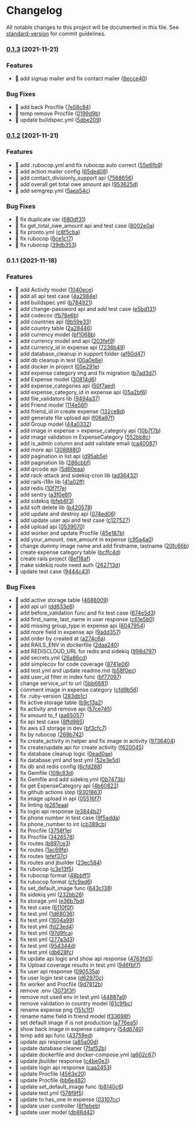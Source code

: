 # Changelog

All notable changes to this project will be documented in this file. See [standard-version](https://github.com/conventional-changelog/standard-version) for commit guidelines.

### [0.1.3](https://github.com/yeukfei02/divisionly-api/compare/v0.1.2...v0.1.3) (2021-11-21)


### Features

* 🎸 add signup mailer and fix contact mailer ([6ecce40](https://github.com/yeukfei02/divisionly-api/commit/6ecce40b5585ca4e6963bc7717b3a1682395480e))


### Bug Fixes

* 🐛 add back Procfile ([7e58c84](https://github.com/yeukfei02/divisionly-api/commit/7e58c841d620493833932e67169c704089740da5))
* 🐛 temp remove Procfile ([0199d9b](https://github.com/yeukfei02/divisionly-api/commit/0199d9bfc181a6e4007b200ad567011d5b3cb9fc))
* 🐛 update buildspec.yml ([5dbe209](https://github.com/yeukfei02/divisionly-api/commit/5dbe2094822f131ad65d2cb23d6b1474c7d0930a))

### [0.1.2](https://github.com/yeukfei02/divisionly-api/compare/v0.1.1...v0.1.2) (2021-11-21)


### Features

* 🎸 add .rubocop.yml and fix rubocop auto correct ([55e6fb9](https://github.com/yeukfei02/divisionly-api/commit/55e6fb986bfafa4930239e8a5a546b4dc0e1dbfb))
* 🎸 add action mailer config ([65ded08](https://github.com/yeukfei02/divisionly-api/commit/65ded085698b4ce963349db7808d7a595f162f6e))
* 🎸 add contact_divisionly_support api ([7568656](https://github.com/yeukfei02/divisionly-api/commit/7568656801880587024a66b800ac44bbede022c7))
* 🎸 add overall get total owe amount api ([953625d](https://github.com/yeukfei02/divisionly-api/commit/953625df912b21ac5e3702668eef065da3268f54))
* 🎸 add semgrep.yml ([5aea54c](https://github.com/yeukfei02/divisionly-api/commit/5aea54c346a1ba80355e0f022985555500b443bb))


### Bug Fixes

* 🐛 fix duplicate var ([680df31](https://github.com/yeukfei02/divisionly-api/commit/680df31840bcaafc7ab775b5319efcefd45957cb))
* 🐛 fix get_total_owe_amount api and test case ([8002e0a](https://github.com/yeukfei02/divisionly-api/commit/8002e0a7a3be1953ab85396efe40a6494f97d844))
* 🐛 fix pronto.yml ([c8f5cba](https://github.com/yeukfei02/divisionly-api/commit/c8f5cbae256295b25b41d02175f933a10ca15bf9))
* 🐛 fix rubocop ([6ce1c17](https://github.com/yeukfei02/divisionly-api/commit/6ce1c1742c17075a06467c149d14d749a49c97da))
* 🐛 fix rubocop ([39db353](https://github.com/yeukfei02/divisionly-api/commit/39db35350a86ddceb047a5e0be5017e6a1f00c62))

### 0.1.1 (2021-11-18)


### Features

* 🎸 add Activity model ([1040ece](https://github.com/yeukfei02/divisionly-api/commit/1040ecef8f444df799be31de2de4c8dc5283cff6))
* 🎸 add all api test case ([4a2984e](https://github.com/yeukfei02/divisionly-api/commit/4a2984e804a191dcb99f454f6674fbbb3c8d8267))
* 🎸 add buildspec.yml ([b784921](https://github.com/yeukfei02/divisionly-api/commit/b784921b32cb2dbc8834aa97cca3e2390aa342e1))
* 🎸 add change-password api and add test case ([e5bd131](https://github.com/yeukfei02/divisionly-api/commit/e5bd131fcc0aaca43931c3533e14f9c7c9806ce2))
* 🎸 add codecov ([fb78e6b](https://github.com/yeukfei02/divisionly-api/commit/fb78e6bcfd633afc88c5db33dee290e8cde05edd))
* 🎸 add countries api ([9b59e33](https://github.com/yeukfei02/divisionly-api/commit/9b59e33588f8cdda275ad126b06ab72734f3e23c))
* 🎸 add country table ([2a28446](https://github.com/yeukfei02/divisionly-api/commit/2a2844614b56a0e5ad66a34490975799b06b583f))
* 🎸 add currency model ([bf1068b](https://github.com/yeukfei02/divisionly-api/commit/bf1068bfac6c86e7d77f3ae2c36cc83d82a4e0e4))
* 🎸 add currency model and api ([203fef9](https://github.com/yeukfei02/divisionly-api/commit/203fef9c2a44ec8e5dc4205798fe5a8a5cea48ad))
* 🎸 add currency_id in expense api ([7236b49](https://github.com/yeukfei02/divisionly-api/commit/7236b49b44f0d515d49b696e2f3e6cd1c325e792))
* 🎸 add database_cleanup in support folder ([af60d47](https://github.com/yeukfei02/divisionly-api/commit/af60d476a40d89bb05a3c4935b03c7ea5aa97038))
* 🎸 add db cleanup in test ([00a0e8e](https://github.com/yeukfei02/divisionly-api/commit/00a0e8e33380eb72a2be59c813e1168bf13f8d3c))
* 🎸 add docker in project ([05e291e](https://github.com/yeukfei02/divisionly-api/commit/05e291e97b9168cb0494bd6b966069a957a6ac53))
* 🎸 add expense category img and fix migration ([b7ad3d7](https://github.com/yeukfei02/divisionly-api/commit/b7ad3d76074d938f2524e9ce87bee84076826e62))
* 🎸 add Expense model ([30814d6](https://github.com/yeukfei02/divisionly-api/commit/30814d65a83917745dbaa26f96a66a94f62ae814))
* 🎸 add expense_categories api ([50f7aed](https://github.com/yeukfei02/divisionly-api/commit/50f7aed9e821ea4a9cc34761389f1ab439a2e53b))
* 🎸 add expense_category_id in expense api ([05a2bf6](https://github.com/yeukfei02/divisionly-api/commit/05a2bf6bff696b576ad9fddbf989c867d9ec072f))
* 🎸 add file_validators lib ([9494a37](https://github.com/yeukfei02/divisionly-api/commit/9494a3797be3f7a4e2e6210c26ca58855e603bf9))
* 🎸 add Friend model ([114e56f](https://github.com/yeukfei02/divisionly-api/commit/114e56f6842a910f9710c980c429cf62fd0c8dab))
* 🎸 add friend_id in create expense ([132ce8d](https://github.com/yeukfei02/divisionly-api/commit/132ce8df8a51effdb8c41462753f7e5a178d7fe5))
* 🎸 add generate file upload api ([f06a97f](https://github.com/yeukfei02/divisionly-api/commit/f06a97f6b417d0e767a2bf5b7e3c39c9132bdb81))
* 🎸 add Group model ([44a0332](https://github.com/yeukfei02/divisionly-api/commit/44a033254d6d6f56dc4b88458872d9540e6a3219))
* 🎸 add image in expense > expense_category api ([10b7f7b](https://github.com/yeukfei02/divisionly-api/commit/10b7f7b79dd406439286bda07b5ef7210df27edf))
* 🎸 add image validation in ExpenseCategory ([552bb8c](https://github.com/yeukfei02/divisionly-api/commit/552bb8c7a86893ff33ddf5c6f765a85a75e13df0))
* 🎸 add is_admin column and add validate email ([ca40087](https://github.com/yeukfei02/divisionly-api/commit/ca400878e61ef792b13b583c6e378273d0275f6f))
* 🎸 add more api ([3088880](https://github.com/yeukfei02/divisionly-api/commit/3088880e86da17707cac6356ef6233e5f92644af))
* 🎸 add pagination in list api ([d95ab5e](https://github.com/yeukfei02/divisionly-api/commit/d95ab5eeb5bd02c4f44227e65fb696d229ff1302))
* 🎸 add pagination lib ([286cbbf](https://github.com/yeukfei02/divisionly-api/commit/286cbbf2c094c31f1ae5c3d805b0756255e4f5d1))
* 🎸 add qrcode api ([5d60eaa](https://github.com/yeukfei02/divisionly-api/commit/5d60eaa6367e5c2d4382fb03b511458963c6d693))
* 🎸 add rack-attack and sidekiq-cron lib ([ad36432](https://github.com/yeukfei02/divisionly-api/commit/ad36432c9669304f9da1e2711a3b7e89afab23a4))
* 🎸 add rails-i18n lib ([41a02ff](https://github.com/yeukfei02/divisionly-api/commit/41a02ffbc3fbbd7ba2fca8d24fc186ddd373e930))
* 🎸 add redis ([10f7f7e](https://github.com/yeukfei02/divisionly-api/commit/10f7f7e341fec1d392cd29d1c68f9ef8eb9aca12))
* 🎸 add sentry ([a3f0e6f](https://github.com/yeukfei02/divisionly-api/commit/a3f0e6f0a1226a135ad6b14f25c8b3d4bca1b90a))
* 🎸 add sidekiq ([bfeb6f3](https://github.com/yeukfei02/divisionly-api/commit/bfeb6f39ebc41cb0956df3c021afe331023223c3))
* 🎸 add soft delete lib ([b420578](https://github.com/yeukfei02/divisionly-api/commit/b420578a6dbf0a552406c2ce88985a9a10e51642))
* 🎸 add update and destroy api ([074ed06](https://github.com/yeukfei02/divisionly-api/commit/074ed0649ff4401d833fbefe41d1e609f8b7e54f))
* 🎸 add update user api and test case ([c127527](https://github.com/yeukfei02/divisionly-api/commit/c127527a3c6eb0d3c447191c9c4e2217249fd732))
* 🎸 add upload api ([0539070](https://github.com/yeukfei02/divisionly-api/commit/0539070aa4688bb55619eea65cb3b6ac07ec1e09))
* 🎸 add worker and update Procfile ([45e187b](https://github.com/yeukfei02/divisionly-api/commit/45e187b2bade07a895ec768ab44854ae0bcc7186))
* 🎸 add your_amount, owe_amount in expense ([c95a4a0](https://github.com/yeukfei02/divisionly-api/commit/c95a4a0a09b5eadc5bc1a9d24071420bc07f2f09))
* 🎸 change dummy image name and add firstname, lastname ([20fc66b](https://github.com/yeukfei02/divisionly-api/commit/20fc66b040f28941a8c6d4a43bf7b81203c49815))
* 🎸 create expense category table ([bcffc4d](https://github.com/yeukfei02/divisionly-api/commit/bcffc4da22ae2f970823dea9410e803adb4f622e))
* 🎸 create rails project ([8ef18af](https://github.com/yeukfei02/divisionly-api/commit/8ef18af4831873761cd3ed4e9f986deff812c55c))
* 🎸 make sidekiq route need auth ([262713d](https://github.com/yeukfei02/divisionly-api/commit/262713d9958ce55268efca0748fef3be8efbea24))
* 🎸 update test case ([9444c43](https://github.com/yeukfei02/divisionly-api/commit/9444c437ecde453082f7dc1ba06edd1d5df32f2d))


### Bug Fixes

* 🐛 add active storage table ([4686009](https://github.com/yeukfei02/divisionly-api/commit/46860093a0163cb68662df32f61f28927099de7a))
* 🐛 add api url ([dd833e6](https://github.com/yeukfei02/divisionly-api/commit/dd833e608b41beb66707bd03af09c9cdf9874cfb))
* 🐛 add before_validation func and fix test case ([674e5d3](https://github.com/yeukfei02/divisionly-api/commit/674e5d34687ab39ae21c02c239f3b572a42c6351))
* 🐛 add first_name, last_name in user response ([c61e5b0](https://github.com/yeukfei02/divisionly-api/commit/c61e5b048a3a9b4c93fddd1c11200c3e10d804b0))
* 🐛 add missing group_type in expense api ([6047954](https://github.com/yeukfei02/divisionly-api/commit/604795405b18c298d772e10011f9234efe49f989))
* 🐛 add more field in expense api ([9add357](https://github.com/yeukfei02/divisionly-api/commit/9add357fbb816e313f51f95db03ee46197350534))
* 🐛 add order by created at ([a274c6a](https://github.com/yeukfei02/divisionly-api/commit/a274c6ac184b2d7b695fe5598dcd954161a720ec))
* 🐛 add RAILS_ENV in dockerfile ([2daa240](https://github.com/yeukfei02/divisionly-api/commit/2daa24059b799c3f4f0b041c792c2aaa5b63d7f9))
* 🐛 add REDISCLOUD_URL for redis and sidekiq ([998d797](https://github.com/yeukfei02/divisionly-api/commit/998d797b6c4e310318455b85efec936da8ad14df))
* 🐛 add secrets.yml ([26a86cd](https://github.com/yeukfei02/divisionly-api/commit/26a86cd5e8827ccf158c1462c1ee19b44b0bac41))
* 🐛 add simplecov for code coverage ([8741e06](https://github.com/yeukfei02/divisionly-api/commit/8741e06ee14520335ecdb73c383870eb49d8ea8c))
* 🐛 add test.yml and update readme.md ([b58f0ec](https://github.com/yeukfei02/divisionly-api/commit/b58f0ec7b83d8c1079818fdd6646244a41d47d0b))
* 🐛 add user_id filter in index func ([bf77097](https://github.com/yeukfei02/divisionly-api/commit/bf7709722d564caf1816ab15027b03ef0445b6a0))
* 🐛 change service_url to url ([5bb6681](https://github.com/yeukfei02/divisionly-api/commit/5bb6681d089c98838ad281a4f7a9bd79ab9df554))
* 🐛 comment image in expense category ([cfd9b56](https://github.com/yeukfei02/divisionly-api/commit/cfd9b5646f7fde8b4c8d84180b6d965dca25c2ad))
* 🐛 fix .ruby-version ([283db1c](https://github.com/yeukfei02/divisionly-api/commit/283db1cebb8ddb98a02488c1db5f85a95a3158d5))
* 🐛 fix active storage table ([b9c13a2](https://github.com/yeukfei02/divisionly-api/commit/b9c13a2983886f78f48d5013ac3ad0fa4c6174d7))
* 🐛 fix activity and remove api ([57ce745](https://github.com/yeukfei02/divisionly-api/commit/57ce7456e67f43d1f023c4a08e58165aa42945eb))
* 🐛 fix amount to_f ([aa65057](https://github.com/yeukfei02/divisionly-api/commit/aa650572637a6aa696e6bc32c65485aeadda566a))
* 🐛 fix api test case ([8ffd985](https://github.com/yeukfei02/divisionly-api/commit/8ffd985a6b70256f2db622c9fa77df16585bd5d4))
* 🐛 fix aws s3 storage in dev ([bf3cfc7](https://github.com/yeukfei02/divisionly-api/commit/bf3cfc780289efa59ecdd13cf5baacb04a966f80))
* 🐛 fix by rubocop ([269b742](https://github.com/yeukfei02/divisionly-api/commit/269b742c1a260c6726959d26781d9ceaaabb5efe))
* 🐛 fix create_activity in helper and fix image in activity ([9736404](https://github.com/yeukfei02/divisionly-api/commit/973640457acc05f491d98cc1af618782951c8626))
* 🐛 fix create/update api for create activity ([f620045](https://github.com/yeukfei02/divisionly-api/commit/f6200453017d665f5d692d03f0018df2c7be0cf5))
* 🐛 fix database cleanup logic ([0ead0ae](https://github.com/yeukfei02/divisionly-api/commit/0ead0aea2f8f50ea4f332750b0df889ebd566100))
* 🐛 fix database.yml and test.yml ([52e3e5d](https://github.com/yeukfei02/divisionly-api/commit/52e3e5da1859c6ba2e17736ff22344d5f05de05f))
* 🐛 fix db and redis config ([6cfd288](https://github.com/yeukfei02/divisionly-api/commit/6cfd28855fc02a787e78d8d242a902d91d3a6107))
* 🐛 fix Gemfile ([109c83d](https://github.com/yeukfei02/divisionly-api/commit/109c83d44749e3db88d1d3cb5a7354dcbbf4b63e))
* 🐛 fix Gemfile and add sidekiq.yml ([0b7473b](https://github.com/yeukfei02/divisionly-api/commit/0b7473bb5922c557ac68740a64152550b9dc9473))
* 🐛 fix get ExpenseCategory api ([4b60822](https://github.com/yeukfei02/divisionly-api/commit/4b608224a1691d65416ea8f1cc50cabd334662c2))
* 🐛 fix github actions step ([9301863](https://github.com/yeukfei02/divisionly-api/commit/9301863bee48f603cb309b816ca507f503f42a30))
* 🐛 fix image upload in api ([05516f7](https://github.com/yeukfei02/divisionly-api/commit/05516f7ba25a118122c518c473eda1c3c9f0bb14))
* 🐛 fix linting ([e261eaa](https://github.com/yeukfei02/divisionly-api/commit/e261eaa57035a760d6d6118b21ce87782ef26757))
* 🐛 fix login api response ([e3844b2](https://github.com/yeukfei02/divisionly-api/commit/e3844b2f43164f3e5e06a6f8a5a74f86fbfb45ba))
* 🐛 fix phone number in test case ([9f5adda](https://github.com/yeukfei02/divisionly-api/commit/9f5addaa5174be799e77e80f2733450094e369d9))
* 🐛 fix phone_number to int ([cb389cb](https://github.com/yeukfei02/divisionly-api/commit/cb389cb4e529ff57280d46af411b839ce43c9039))
* 🐛 fix Procfile ([3758f1e](https://github.com/yeukfei02/divisionly-api/commit/3758f1e8f19da2ca5e8515057db4c0ed236e33d6))
* 🐛 fix Procfile ([3426578](https://github.com/yeukfei02/divisionly-api/commit/34265787236b868326bbc2ba94fe429b73902496))
* 🐛 fix routes ([b897ce3](https://github.com/yeukfei02/divisionly-api/commit/b897ce3aaf33551734a76b9a03ab085456879c81))
* 🐛 fix routes ([1ac69fe](https://github.com/yeukfei02/divisionly-api/commit/1ac69fe88b62decce1e10ad7e23857ae0534c077))
* 🐛 fix routes ([efef37c](https://github.com/yeukfei02/divisionly-api/commit/efef37ccf73498b30ea325bf69e69881c59bef0d))
* 🐛 fix routes and jbuilder ([23ec584](https://github.com/yeukfei02/divisionly-api/commit/23ec584e3429c49651b9b4bf5edb1c2f1a9b71e4))
* 🐛 fix rubocop ([c3e13f5](https://github.com/yeukfei02/divisionly-api/commit/c3e13f5535dff089706f77b917f63ae692379f43))
* 🐛 fix rubocop format ([48bbff1](https://github.com/yeukfei02/divisionly-api/commit/48bbff16157d0ecf1f06c694e7c19e736b8194b0))
* 🐛 fix rubocop format ([cfc9ad6](https://github.com/yeukfei02/divisionly-api/commit/cfc9ad60ef723bec6b6bc01d8688f17f2abf669b))
* 🐛 fix set_default_image func ([643c138](https://github.com/yeukfei02/divisionly-api/commit/643c13826018954d8bae26f703ea84991affb532))
* 🐛 fix sidekiq yml ([232bb26](https://github.com/yeukfei02/divisionly-api/commit/232bb267a8701011510e5da660c7cd4d91176541))
* 🐛 fix storage.yml ([e36b7bd](https://github.com/yeukfei02/divisionly-api/commit/e36b7bda02f929939e42f2507151cb866da0eb4a))
* 🐛 fix test case ([6110f0f](https://github.com/yeukfei02/divisionly-api/commit/6110f0f56cc8dad9f6d222394a19b69c4bb3116f))
* 🐛 fix test.yml ([1d68036](https://github.com/yeukfei02/divisionly-api/commit/1d68036d4113a285bed9f764b32d5fb93a3a9f20))
* 🐛 fix test.yml ([1604a99](https://github.com/yeukfei02/divisionly-api/commit/1604a99687de3697d21f603186d3dc0a39efca82))
* 🐛 fix test.yml ([fd23ed4](https://github.com/yeukfei02/divisionly-api/commit/fd23ed43207352ef73b10a95366c769ca99296f5))
* 🐛 fix test.yml ([97d9fca](https://github.com/yeukfei02/divisionly-api/commit/97d9fca82de5c97e98967d60be8c982d36b46619))
* 🐛 fix test.yml ([277a3d3](https://github.com/yeukfei02/divisionly-api/commit/277a3d3a60714ffbf235480ca60ae3e76f8588e0))
* 🐛 fix test.yml ([954344d](https://github.com/yeukfei02/divisionly-api/commit/954344de238dbbde03b2fa6ecaa9e1ad0c18ba8e))
* 🐛 fix test.yml ([db628fc](https://github.com/yeukfei02/divisionly-api/commit/db628fc2590a57cb599c050626c79ea3aa74414b))
* 🐛 fix update api logic and show api response ([4763fd3](https://github.com/yeukfei02/divisionly-api/commit/4763fd3b138dad16c61082c78c1757077ad8c1fa))
* 🐛 fix Upload coverage results in test.yml ([946fbf7](https://github.com/yeukfei02/divisionly-api/commit/946fbf799912eeaa829c198036eb76b0c1a911b0))
* 🐛 fix user api response ([090535a](https://github.com/yeukfei02/divisionly-api/commit/090535a5ef1f536ff376c8a1be1ffe9024c3f3b8))
* 🐛 fix user login test case ([d62970c](https://github.com/yeukfei02/divisionly-api/commit/d62970cd0461b40d54a2533016c2e0f8c70e0f7e))
* 🐛 fix worker and Procfile ([9d7812b](https://github.com/yeukfei02/divisionly-api/commit/9d7812b2b4d8fd76155341be6631f53288980b03))
* 🐛 remove .env ([3073f3f](https://github.com/yeukfei02/divisionly-api/commit/3073f3f12fcd613ff24119c955873b6b1986e39f))
* 🐛 remove not used env in test.yml ([44887a9](https://github.com/yeukfei02/divisionly-api/commit/44887a97d039f96fe54347d6e36c9947fdaf5185))
* 🐛 remove validation in country model ([61c9fbc](https://github.com/yeukfei02/divisionly-api/commit/61c9fbc949d56ef64f26d9b19bbcedaf134f42af))
* 🐛 rename expense png ([151c1f1](https://github.com/yeukfei02/divisionly-api/commit/151c1f1cec33cc1266b24ec3f5b183055b0d818c))
* 🐛 rename name field in friend model ([f33698f](https://github.com/yeukfei02/divisionly-api/commit/f33698fa95f025104266b938af60314e90031e2f))
* 🐛 set default image if is not production ([a776ea5](https://github.com/yeukfei02/divisionly-api/commit/a776ea5c6bc0ed637c14716aa2a2d21f71e12c44))
* 🐛 show back image in expense category ([54d6740](https://github.com/yeukfei02/divisionly-api/commit/54d67400e838ec5cc782f3e5564e71be93869aea))
* 🐛 temp add api func ([43759ed](https://github.com/yeukfei02/divisionly-api/commit/43759edb5ada4cfe41cc975d03a89ab7858323b3))
* 🐛 update api response ([a85a00d](https://github.com/yeukfei02/divisionly-api/commit/a85a00dc8c8fc1309b16eef4488ed4ba0958ef90))
* 🐛 update database cleaner ([7faf52b](https://github.com/yeukfei02/divisionly-api/commit/7faf52baf5c1cbac836d42172adc7bb3279026ca))
* 🐛 update dockerfile and docker-compose.yml ([a602c67](https://github.com/yeukfei02/divisionly-api/commit/a602c67f5fb6466cda5ba0cd225795dd85d182a0))
* 🐛 update jbuilder response ([c4be0e3](https://github.com/yeukfei02/divisionly-api/commit/c4be0e3ed3f19ee207f854b832ae8adf7e5646c8))
* 🐛 update login api response ([caa2453](https://github.com/yeukfei02/divisionly-api/commit/caa2453d75fe8fb95e793080b620f3d6e03a15f5))
* 🐛 update Procfile ([4563e20](https://github.com/yeukfei02/divisionly-api/commit/4563e20649d697cdf570e92f5270bc60bbec1d52))
* 🐛 update Procfile ([bb6e482](https://github.com/yeukfei02/divisionly-api/commit/bb6e482370ccf1f7b62d34f247a585c6bb253a59))
* 🐛 update set_default_image func ([b8140c6](https://github.com/yeukfei02/divisionly-api/commit/b8140c6602df0f7cc719dd12cdf2bad7fe276b2c))
* 🐛 update test.yml ([578f9f5](https://github.com/yeukfei02/divisionly-api/commit/578f9f5ed5fd64e26f9e048eb4041fe07ab3b543))
* 🐛 update to has_one in expense ([03107cc](https://github.com/yeukfei02/divisionly-api/commit/03107cc7e43aa1f3469d8c71d4f0edfdaffcffa4))
* 🐛 update user controller ([6f1ebeb](https://github.com/yeukfei02/divisionly-api/commit/6f1ebeb78f3d2c563bedb6ba56e49655e1030f7b))
* 🐛 update user model ([db86d42](https://github.com/yeukfei02/divisionly-api/commit/db86d428e8f5710a38510adeae86b29443a628f7))
